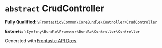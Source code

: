 # `abstract`  CrudController

**Fully Qualified**: [`\Frontastic\Common\CoreBundle\Controller\CrudController`](../../../../src/php/CoreBundle/Controller/CrudController.php)

**Extends**: `\Symfony\Bundle\FrameworkBundle\Controller\Controller`

Generated with [Frontastic API Docs](https://github.com/FrontasticGmbH/apidocs).
